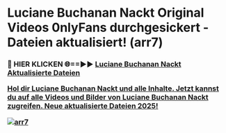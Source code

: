 # Luciane Buchanan Nackt Original Videos 0nlyFans durchgesickert - Dateien aktualisiert! (arr7)

<h3>🔴 HIER KLICKEN 🌐==►► <a href="https://tinyurl.com/h6vf6nb8" rel="nofollow">Luciane Buchanan Nackt Aktualisierte Dateien

Hol dir Luciane Buchanan Nackt und alle Inhalte. Jetzt kannst du auf alle Videos und Bilder von Luciane Buchanan Nackt zugreifen. Neue aktualisierte Dateien 2025!

[![arr7](https://i.imgur.com/sD4kR3V.gif)](https://tinyurl.com/h6vf6nb8)
